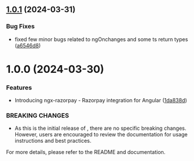## [1.0.1](https://github.com/shiv-source/ngx-razorpay/compare/v1.0.0...v1.0.1) (2024-03-31)


### Bug Fixes

* fixed few minor bugs related to ngOnchanges and some ts return types ([a6546d8](https://github.com/shiv-source/ngx-razorpay/commit/a6546d801f10edb1c7293466e4e735e0669b0ff6))

# 1.0.0 (2024-03-30)


### Features

* Introducing ngx-razorpay - Razorpay integration for Angular ([1da838d](https://github.com/shiv-source/ngx-razorpay/commit/1da838d08665cb4f30f52012f90af0df6cf4864f))


### BREAKING CHANGES

* As this is the initial release of , there are no specific breaking changes. However, users are encouraged to review the documentation for usage instructions and best practices.

For more details, please refer to the README and documentation.
